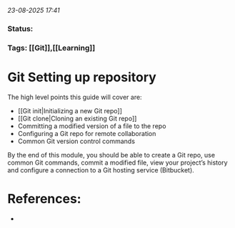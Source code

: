 *23-08-2025 17:41*
### Status: 
  
### Tags: [[Git]],[[Learning]]

# Git Setting up repository

The high level points this guide will cover are:

- [[Git init|Initializing a new Git repo]]
- [[Git clone|Cloning an existing Git repo]]
- Committing a modified version of a file to the repo
- Configuring a Git repo for remote collaboration
- Common Git version control commands

By the end of this module, you should be able to create a Git repo, use common Git commands, commit a modified file, view your project’s history and configure a connection to a Git hosting service (Bitbucket).








# References:

- 
  